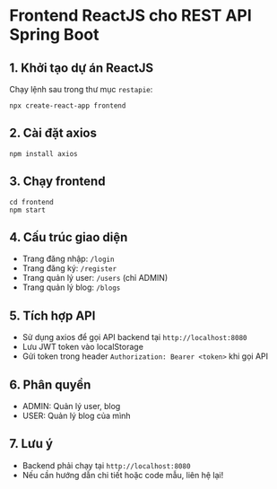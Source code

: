 # Frontend ReactJS cho REST API Spring Boot

## 1. Khởi tạo dự án ReactJS

Chạy lệnh sau trong thư mục `restapie`:
```
npx create-react-app frontend
```

## 2. Cài đặt axios
```
npm install axios
```

## 3. Chạy frontend
```
cd frontend
npm start
```

## 4. Cấu trúc giao diện
- Trang đăng nhập: `/login`
- Trang đăng ký: `/register`
- Trang quản lý user: `/users` (chỉ ADMIN)
- Trang quản lý blog: `/blogs`

## 5. Tích hợp API
- Sử dụng axios để gọi API backend tại `http://localhost:8080`
- Lưu JWT token vào localStorage
- Gửi token trong header `Authorization: Bearer <token>` khi gọi API

## 6. Phân quyền
- ADMIN: Quản lý user, blog
- USER: Quản lý blog của mình

## 7. Lưu ý
- Backend phải chạy tại `http://localhost:8080`
- Nếu cần hướng dẫn chi tiết hoặc code mẫu, liên hệ lại!

